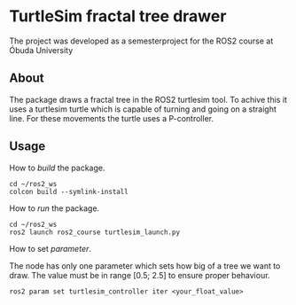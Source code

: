 # TurtleSim fractal tree drawer
The project was developed as a semesterproject for the ROS2 course at Óbuda University

## About

The package draws a fractal tree in the ROS2 turtlesim tool. 
To achive this it uses a turtlesim turtle which is capable of turning and going on a straight line. For these movements the turtle uses a P-controller.

## Usage

How to *build* the package.

    cd ~/ros2_ws
    colcon build --symlink-install

How to *run* the package.

    cd ~/ros2_ws
    ros2 launch ros2_course turtlesim_launch.py

How to set *parameter*.

The node has only one parameter which sets how big of a tree we want to draw. 
The value must be in range [0.5; 2.5] to ensure proper behaviour. 

    ros2 param set turtlesim_controller iter <your_float_value>

